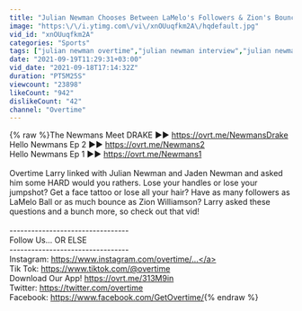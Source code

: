 ```yaml
---
title: "Julian Newman Chooses Between LaMelo's Followers & Zion's Bounce! OFFICIAL Would You Rather 😂"
image: "https:\/\/i.ytimg.com\/vi\/xnOUuqfkm2A\/hqdefault.jpg"
vid_id: "xnOUuqfkm2A"
categories: "Sports"
tags: ["julian newman overtime","julian newman interview","julian newman would you rather"]
date: "2021-09-19T11:29:31+03:00"
vid_date: "2021-09-18T17:14:32Z"
duration: "PT5M25S"
viewcount: "23898"
likeCount: "942"
dislikeCount: "42"
channel: "Overtime"
---
```

{% raw %}The Newmans Meet DRAKE ►► <a rel="nofollow" target="blank" href="https://ovrt.me/NewmansDrake">https://ovrt.me/NewmansDrake</a><br />Hello Newmans Ep 2 ►► <a rel="nofollow" target="blank" href="https://ovrt.me/Newmans2">https://ovrt.me/Newmans2</a><br />Hello Newmans Ep 1 ►► <a rel="nofollow" target="blank" href="https://ovrt.me/Newmans1">https://ovrt.me/Newmans1</a><br /><br />Overtime Larry linked with Julian Newman and Jaden Newman and asked him some HARD would you rathers.  Lose your handles or lose your jumpshot? Get a face tattoo or lose all your hair? Have as many followers as LaMelo Ball or as much bounce as Zion Williamson? Larry asked these questions and a bunch more, so check out that vid!<br /><br />---------------------------------<br />Follow Us... OR ELSE<br />---------------------------------<br />Instagram: <a rel="nofollow" target="blank" href="https://www.instagram.com/overtime/​​...">https://www.instagram.com/overtime/​​...</a><br />Tik Tok: <a rel="nofollow" target="blank" href="https://www.tiktok.com/@overtime​​​​​​​​">https://www.tiktok.com/@overtime​​​​​​​​</a><br />Download Our App! <a rel="nofollow" target="blank" href="https://ovrt.me/313M9in​​​​​​​​">https://ovrt.me/313M9in​​​​​​​​</a><br />Twitter: <a rel="nofollow" target="blank" href="https://twitter.com/overtime​​​​​​​​">https://twitter.com/overtime​​​​​​​​</a><br />Facebook: <a rel="nofollow" target="blank" href="https://www.facebook.com/GetOvertime/">https://www.facebook.com/GetOvertime/</a>{% endraw %}
